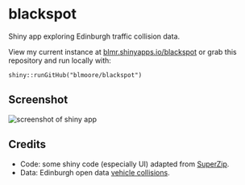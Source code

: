 # blackspot
Shiny app exploring Edinburgh traffic collision data. 

View my current instance at [blmr.shinyapps.io/blackspot](https://blmr.shinyapps.io/blackspot/) or grab this repository and run locally with: 

```
shiny::runGitHub("blmoore/blackspot")
```

## Screenshot

![screenshot of shiny app](http://blm.io/blackspot_screen.png)

## Credits

* Code: some shiny code (especially UI) adapted from [SuperZip](https://github.com/jcheng5/superzip).
* Data: Edinburgh open data [vehicle collisions](http://www.edinburghopendata.info/dataset/vehicle-collisions).
